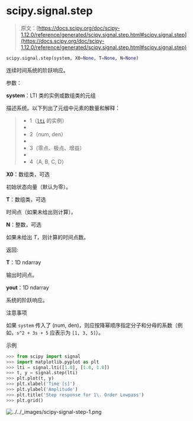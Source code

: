 # scipy.signal.step

> 原文：[https://docs.scipy.org/doc/scipy-1.12.0/reference/generated/scipy.signal.step.html#scipy.signal.step](https://docs.scipy.org/doc/scipy-1.12.0/reference/generated/scipy.signal.step.html#scipy.signal.step)

```py
scipy.signal.step(system, X0=None, T=None, N=None)
```

连续时间系统的阶跃响应。

参数：

**system**：LTI 类的实例或数组类的元组

描述系统。以下列出了元组中元素的数量和解释：

> +   1（[`lti`](scipy.signal.lti.html#scipy.signal.lti "scipy.signal.lti") 的实例）
> +   
> +   2（num, den）
> +   
> +   3（零点、极点、增益）
> +   
> +   4（A, B, C, D）

**X0**：数组类，可选

初始状态向量（默认为零）。

**T**：数组类，可选

时间点（如果未给出则计算）。

**N**：整数，可选

如果未给出 *T*，则计算的时间点数。

返回:

**T**：1D ndarray

输出时间点。

**yout**：1D ndarray

系统的阶跃响应。

注意事项

如果 `system` 传入了 (num, den)，则应按降幂顺序指定分子和分母的系数（例如，`s^2 + 3s + 5` 应表示为 `[1, 3, 5]`）。

示例

```py
>>> from scipy import signal
>>> import matplotlib.pyplot as plt
>>> lti = signal.lti([1.0], [1.0, 1.0])
>>> t, y = signal.step(lti)
>>> plt.plot(t, y)
>>> plt.xlabel('Time [s]')
>>> plt.ylabel('Amplitude')
>>> plt.title('Step response for 1\. Order Lowpass')
>>> plt.grid() 
```

![../../_images/scipy-signal-step-1.png](../Images/5c4b147c602a847af847b72d57cb040f.png)
